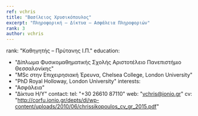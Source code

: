 ```yaml
---
ref: vchris
title: "Βασίλειος Χρυσικόπουλος"
excerpt: "Πληροφορική – Δίκτυα – Ασφάλεια Πληροφοριών"
rank: 3
author: vchris
---
```


rank: "Καθηγητής – Πρύτανης Ι.Π."
education:
  - "Δίπλωμα Φυσικομαθηματικής Σχολής Αριστοτέλειο Πανεπιστήμιο Θεσσαλονίκης"
  - "MSc στην Επιχειρησιακή Έρευνα, Chelsea College, London University"
  - "PhD Royal Holloway, London University"
interests:
  - "Ασφάλεια"
  - "Δίκτυα Η/Υ"
contact:
  tel: "+30 26610 87110"
  web: "vchris@ionio.gr"
  cv: "http://corfu.ionio.gr/depts/di/wp-content/uploads/2010/06/chrissikopoulos_cv_gr_2015.pdf"
  

